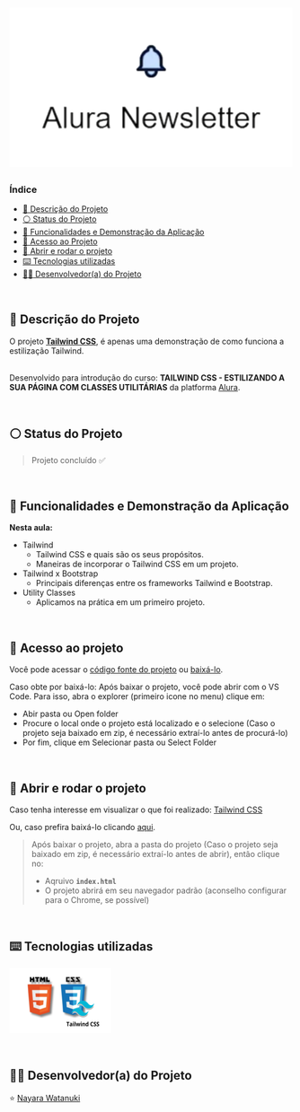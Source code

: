 <h1 align="center">
  <img alt="Tailwind CSS" src="https://raw.githubusercontent.com/nayarawatanuki/tailwind-css__introduction/main/img/readme/Alura-newsletter__cover.png"/>
</h1>

### Índice

* [:pencil: Descrição do Projeto](#pencil-descrição-do-projeto)
* [:white_circle: Status do Projeto](#white_circle-status-do-projeto)
* [:hammer: Funcionalidades e Demonstração da Aplicação](#hammer-funcionalidades-e-demonstração-da-aplicação)
* [:open_file_folder: Acesso ao Projeto](#open_file_folder-acesso-ao-projeto)
* [:rocket: Abrir e rodar o projeto](#rocket-abrir-e-rodar-o-projeto)
* [:keyboard: Tecnologias utilizadas](#keyboard-tecnologias-utilizadas)
* [:woman_technologist: Desenvolvedor(a) do Projeto](#woman_technologist-desenvolvedora-do-projeto)

</br>

## :pencil: Descrição do Projeto
O projeto **[Tailwind CSS](https://nayarawatanuki.github.io/tailwind-css__introduction/)**, é apenas uma demonstração de como funciona a estilização Tailwind. 

</br>Desenvolvido para introdução do curso: **TAILWIND CSS - ESTILIZANDO A SUA PÁGINA COM CLASSES UTILITÁRIAS** da platforma [Alura](https://www.alura.com.br/).

</br>

## :white_circle: Status do Projeto
> Projeto concluído :white_check_mark:

</br>

## :hammer: Funcionalidades e Demonstração da Aplicação

**Nesta aula:** 
- Tailwind
  - Tailwind CSS e quais são os seus propósitos.
  - Maneiras de incorporar o Tailwind CSS em um projeto.
- Tailwind x Bootstrap
  - Principais diferenças entre os frameworks Tailwind e Bootstrap.
- Utility Classes
  - Aplicamos na prática em um primeiro projeto.

</br>

## :open_file_folder: Acesso ao projeto
Você pode acessar o [código fonte do projeto](https://github.com/nayarawatanuki/tailwind-css__introduction) ou 
[baixá-lo](https://github.com/nayarawatanuki/tailwind-css__introduction/archive/refs/heads/main.zip).

Caso obte por baixá-lo: 
Após baixar o projeto, você pode abrir com o VS Code. Para isso, abra o explorer (primeiro icone no menu) clique em:
- Abir pasta ou Open folder
- Procure o local onde o projeto está localizado e o selecione (Caso o projeto seja baixado em zip, é necessário extraí-lo antes de procurá-lo)
- Por fim, clique em Selecionar pasta ou Select Folder

</br>

## :rocket: Abrir e rodar o projeto
Caso tenha interesse em visualizar o que foi realizado: [Tailwind CSS](https://nayarawatanuki.github.io/tailwind-css__introduction/) 

Ou, caso prefira baixá-lo clicando [aqui](https://github.com/nayarawatanuki/tailwind-css__introduction/archive/refs/heads/main.zip).

> Após baixar o projeto, abra a pasta do projeto (Caso o projeto seja baixado em zip, é necessário extraí-lo antes de abrir), então clique no:
> - Aqruivo **``index.html``**
> - O projeto abrirá em seu navegador padrão (aconselho configurar para o Chrome, se possível)

</br>

## :keyboard: Tecnologias utilizadas
![HTML + CSS + Tailwind](https://raw.githubusercontent.com/nayarawatanuki/tailwind-css__introduction/main/img/readme/html-css-tailwind.png)</br>

</br>

## :woman_technologist: Desenvolvedor(a) do Projeto
:star: [Nayara Watanuki](https://github.com/nayarawatanuki)
